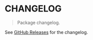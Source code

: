 # CHANGELOG

> Package changelog.

See [GitHub Releases](https://github.com/stdlib-js/assert-is-prototype-of/releases) for the changelog.